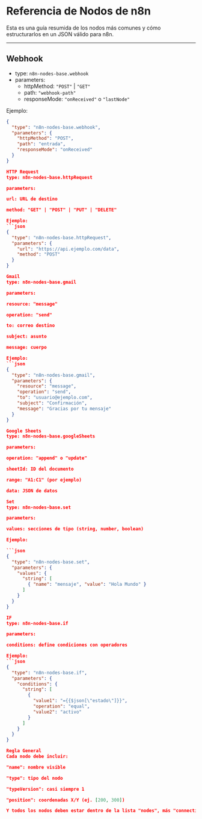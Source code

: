 # Referencia de Nodos de n8n

Esta es una guía resumida de los nodos más comunes y cómo estructurarlos en un JSON válido para n8n.

---

## Webhook
- type: `n8n-nodes-base.webhook`
- parameters:
  - httpMethod: `"POST"` | `"GET"`
  - path: `"webhook-path"`
  - responseMode: `"onReceived"` o `"lastNode"`

Ejemplo:
```json
{
  "type": "n8n-nodes-base.webhook",
  "parameters": {
    "httpMethod": "POST",
    "path": "entrada",
    "responseMode": "onReceived"
  }
}

HTTP Request
type: n8n-nodes-base.httpRequest

parameters:

url: URL de destino

method: "GET" | "POST" | "PUT" | "DELETE"

Ejemplo:
```json
{
  "type": "n8n-nodes-base.httpRequest",
  "parameters": {
    "url": "https://api.ejemplo.com/data",
    "method": "POST"
  }
}

Gmail
type: n8n-nodes-base.gmail

parameters:

resource: "message"

operation: "send"

to: correo destino

subject: asunto

message: cuerpo

Ejemplo:
```json
{
  "type": "n8n-nodes-base.gmail",
  "parameters": {
    "resource": "message",
    "operation": "send",
    "to": "usuario@ejemplo.com",
    "subject": "Confirmación",
    "message": "Gracias por tu mensaje"
  }
}

Google Sheets
type: n8n-nodes-base.googleSheets

parameters:

operation: "append" o "update"

sheetId: ID del documento

range: "A1:C1" (por ejemplo)

data: JSON de datos

Set
type: n8n-nodes-base.set

parameters:

values: secciones de tipo (string, number, boolean)

Ejemplo:

```json
{
  "type": "n8n-nodes-base.set",
  "parameters": {
    "values": {
      "string": [
        { "name": "mensaje", "value": "Hola Mundo" }
      ]
    }
  }
}

IF
type: n8n-nodes-base.if

parameters:

conditions: define condiciones con operadores

Ejemplo:
```json
{
  "type": "n8n-nodes-base.if",
  "parameters": {
    "conditions": {
      "string": [
        {
          "value1": "={{$json[\"estado\"]}}",
          "operation": "equal",
          "value2": "activo"
        }
      ]
    }
  }
}

Regla General
Cada nodo debe incluir:

"name": nombre visible

"type": tipo del nodo

"typeVersion": casi siempre 1

"position": coordenadas X/Y (ej. [200, 300])

Y todos los nodos deben estar dentro de la lista "nodes", más "connections" aparte.


